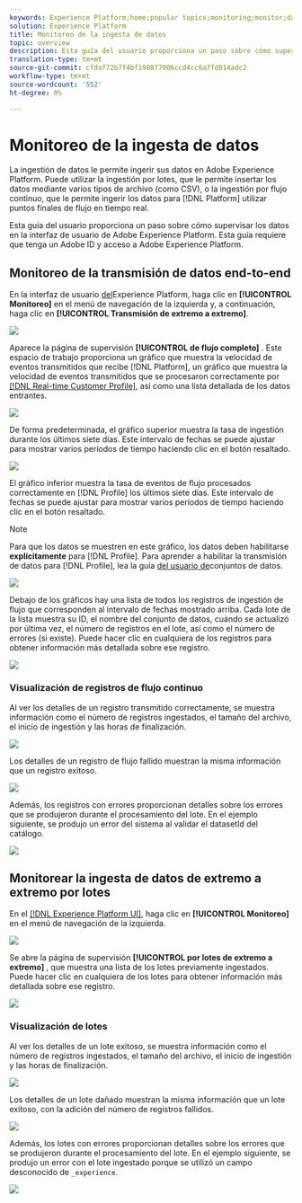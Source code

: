 ```yaml
---
keywords: Experience Platform;home;popular topics;monitoring;monitor;data flows;monitor ingestion;data ingestion;Data ingestion;view records;view batches;
solution: Experience Platform
title: Monitoreo de la ingesta de datos
topic: overview
description: Esta guía del usuario proporciona un paso sobre cómo supervisar los datos en la interfaz de usuario de Adobe Experience Platform. Esta guía requiere que tenga un Adobe ID y acceso a Adobe Experience Platform.
translation-type: tm+mt
source-git-commit: cfdaf72b7f4bf190877006ccd4cc6a7fd014adc2
workflow-type: tm+mt
source-wordcount: '552'
ht-degree: 0%

---
```



# Monitoreo de la ingesta de datos

La ingestión de datos le permite ingerir sus datos en Adobe Experience Platform. Puede utilizar la ingestión por lotes, que le permite insertar los datos mediante varios tipos de archivo (como CSV), o la ingestión por flujo continuo, que le permite ingerir los datos para [!DNL Platform] utilizar puntos finales de flujo en tiempo real.

Esta guía del usuario proporciona un paso sobre cómo supervisar los datos en la interfaz de usuario de Adobe Experience Platform. Esta guía requiere que tenga un Adobe ID y acceso a Adobe Experience Platform.

## Monitoreo de la transmisión de datos end-to-end

En la interfaz de usuario [del](https://platform.adobe.com)Experience Platform, haga clic en **[!UICONTROL Monitoreo]** en el menú de navegación de la izquierda y, a continuación, haga clic en **[!UICONTROL Transmisión de extremo a extremo]**.

![](../images/quality/monitor-data-flows/click-streaming-end-to-end.png)

Aparece la página de supervisión **[!UICONTROL de flujo completo]** . Este espacio de trabajo proporciona un gráfico que muestra la velocidad de eventos transmitidos que recibe [!DNL Platform], un gráfico que muestra la velocidad de eventos transmitidos que se procesaron correctamente por [[!DNL Real-time Customer Profile]](../../profile/home.md), así como una lista detallada de los datos entrantes.

![](../images/quality/monitor-data-flows/list-streams.png)

De forma predeterminada, el gráfico superior muestra la tasa de ingestión durante los últimos siete días. Este intervalo de fechas se puede ajustar para mostrar varios períodos de tiempo haciendo clic en el botón resaltado.

![](../images/quality/monitor-data-flows/list-streams-focus-on-top-graph.png)

El gráfico inferior muestra la tasa de eventos de flujo procesados correctamente en [!DNL Profile] los últimos siete días. Este intervalo de fechas se puede ajustar para mostrar varios períodos de tiempo haciendo clic en el botón resaltado.

>[!NOTE]
>
>Para que los datos se muestren en este gráfico, los datos deben habilitarse **explícitamente** para [!DNL Profile]. Para aprender a habilitar la transmisión de datos para [!DNL Profile], lea la guía [del usuario de](../../catalog/datasets/user-guide.md#enable-a-dataset-for-real-time-customer-profile)conjuntos de datos.

![](../images/quality/monitor-data-flows/list-streams-focus-on-bottom-graph.png)

Debajo de los gráficos hay una lista de todos los registros de ingestión de flujo que corresponden al intervalo de fechas mostrado arriba. Cada lote de la lista muestra su ID, el nombre del conjunto de datos, cuándo se actualizó por última vez, el número de registros en el lote, así como el número de errores (si existe). Puede hacer clic en cualquiera de los registros para obtener información más detallada sobre ese registro.

![](../images/quality/monitor-data-flows/list-streams-focus-on-streams.png)

### Visualización de registros de flujo continuo

Al ver los detalles de un registro transmitido correctamente, se muestra información como el número de registros ingestados, el tamaño del archivo, el inicio de ingestión y las horas de finalización.

![](../images/quality/monitor-data-flows/successful-streaming-record.png)

Los detalles de un registro de flujo fallido muestran la misma información que un registro exitoso.

![](../images/quality/monitor-data-flows/failed-batch.png)

Además, los registros con errores proporcionan detalles sobre los errores que se produjeron durante el procesamiento del lote. En el ejemplo siguiente, se produjo un error del sistema al validar el datasetId del catálogo.

![](../images/quality/monitor-data-flows/failed-batch-details.png)

## Monitorear la ingesta de datos de extremo a extremo por lotes

En el [[!DNL Experience Platform UI]](https://platform.adobe.com), haga clic en **[!UICONTROL Monitoreo]** en el menú de navegación de la izquierda.

![](../images/quality/monitor-data-flows/click-monitoring.png)

Se abre la página de supervisión **[!UICONTROL por lotes de extremo a extremo]** , que muestra una lista de los lotes previamente ingestados. Puede hacer clic en cualquiera de los lotes para obtener información más detallada sobre ese registro.

![](../images/quality/monitor-data-flows/list-batches.png)

### Visualización de lotes

Al ver los detalles de un lote exitoso, se muestra información como el número de registros ingestados, el tamaño del archivo, el inicio de ingestión y las horas de finalización.

![](../images/quality/monitor-data-flows/successful-batch.png)

Los detalles de un lote dañado muestran la misma información que un lote exitoso, con la adición del número de registros fallidos.

![](../images/quality/monitor-data-flows/failed-streaming-record.png)

Además, los lotes con errores proporcionan detalles sobre los errores que se produjeron durante el procesamiento del lote. En el ejemplo siguiente, se produjo un error con el lote ingestado porque se utilizó un campo desconocido de `_experience`.

![](../images/quality/monitor-data-flows/failed-streaming-record-details.png)